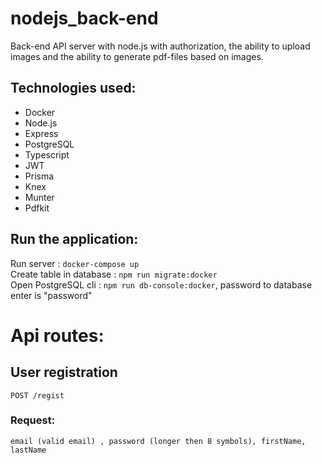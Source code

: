 # nodejs_back-end
Back-end API server with node.js with authorization, the ability to upload images and the ability to generate pdf-files based on images.
## Technologies used:
- Docker
- Node.js
- Express
- PostgreSQL
- Typescript
- JWT
- Prisma
- Knex
- Munter
- Pdfkit

## Run the application:
Run server : `docker-compose up` <br />
Create table in database : `npm run migrate:docker` <br />
Open PostgreSQL cli : `npm run db-console:docker`, password to database enter is "password" <br />

# Api routes:
## User registration
`POST /regist` 
### Request:
```
email (valid email) , password (longer then 8 symbols), firstName, lastName
```
